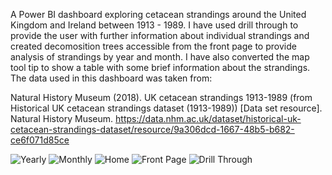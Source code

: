 A Power BI dashboard exploring cetacean strandings around the United Kingdom and Ireland between 1913 - 1989. 
I have used drill through to provide the user with further information about individual strandings and created decomosition trees accessible from the front page to provide analysis of strandings by year and month. I have also converted the map tool tip to show a table with some brief information about the strandings. 
The data used in this dashboard was taken from: 

Natural History Museum (2018). UK cetacean strandings 1913-1989 (from Historical UK cetacean strandings dataset (1913-1989)) [Data set resource]. Natural History Museum. https://data.nhm.ac.uk/dataset/historical-uk-cetacean-strandings-dataset/resource/9a306dcd-1667-48b5-b682-ce6f071d85ce

![Yearly](https://github.com/nickaltamore/PortfolioProjects/assets/126668788/3220526f-d961-47b3-b12b-8273c086385b)
![Monthly](https://github.com/nickaltamore/PortfolioProjects/assets/126668788/ef4820d1-a1b9-4d0f-8f78-2b8278c53016)
![Home](https://github.com/nickaltamore/PortfolioProjects/assets/126668788/377860f0-d131-4f5e-966e-4ec817c244e8)
![Front Page](https://github.com/nickaltamore/PortfolioProjects/assets/126668788/b18740ae-238f-499d-a63e-0dc49ddd6189)
![Drill Through](https://github.com/nickaltamore/PortfolioProjects/assets/126668788/0cb93d25-f8e6-4b64-9067-f095e5a356db)
